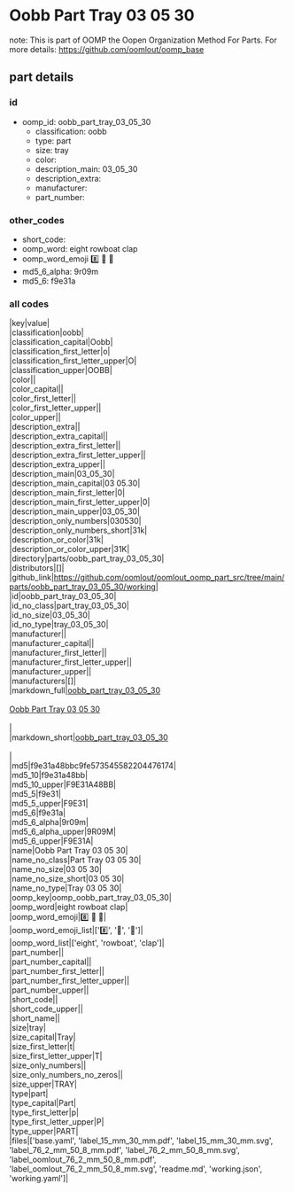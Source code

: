 # Oobb Part Tray 03 05 30  

note: This is part of OOMP the Oopen Organization Method For Parts. For more details: https://github.com/oomlout/oomp_base

##  part details





### id
* oomp_id: oobb_part_tray_03_05_30
  * classification: oobb
  * type: part
  * size: tray
  * color: 
  * description_main: 03_05_30
  * description_extra: 
  * manufacturer: 
  * part_number: 

### other_codes
* short_code: 
* oomp_word: eight rowboat clap
* oomp_word_emoji :eight: :rowboat: :clap:
* md5_6_alpha: 9r09m
* md5_6: f9e31a

### all codes 
|key|value|  
|classification|oobb|  
|classification_capital|Oobb|  
|classification_first_letter|o|  
|classification_first_letter_upper|O|  
|classification_upper|OOBB|  
|color||  
|color_capital||  
|color_first_letter||  
|color_first_letter_upper||  
|color_upper||  
|description_extra||  
|description_extra_capital||  
|description_extra_first_letter||  
|description_extra_first_letter_upper||  
|description_extra_upper||  
|description_main|03_05_30|  
|description_main_capital|03 05.30|  
|description_main_first_letter|0|  
|description_main_first_letter_upper|0|  
|description_main_upper|03_05_30|  
|description_only_numbers|030530|  
|description_only_numbers_short|31k|  
|description_or_color|31k|  
|description_or_color_upper|31K|  
|directory|parts/oobb_part_tray_03_05_30|  
|distributors|[]|  
|github_link|https://github.com/oomlout/oomlout_oomp_part_src/tree/main/parts/oobb_part_tray_03_05_30/working|  
|id|oobb_part_tray_03_05_30|  
|id_no_class|part_tray_03_05_30|  
|id_no_size|03_05_30|  
|id_no_type|tray_03_05_30|  
|manufacturer||  
|manufacturer_capital||  
|manufacturer_first_letter||  
|manufacturer_first_letter_upper||  
|manufacturer_upper||  
|manufacturers|[]|  
|markdown_full|[oobb_part_tray_03_05_30](https://github.com/oomlout/oomlout_oomp_part_src/tree/main/parts/oobb_part_tray_03_05_30/working)<br>[](https://github.com/oomlout/oomlout_oomp_part_src/tree/main/parts/oobb_part_tray_03_05_30/working)<br>[Oobb Part Tray 03 05 30](https://github.com/oomlout/oomlout_oomp_part_src/tree/main/parts/oobb_part_tray_03_05_30/working)<br><br>|  
|markdown_short|[oobb_part_tray_03_05_30](https://github.com/oomlout/oomlout_oomp_part_src/tree/main/parts/oobb_part_tray_03_05_30/working)<br><br>|  
|md5|f9e31a48bbc9fe573545582204476174|  
|md5_10|f9e31a48bb|  
|md5_10_upper|F9E31A48BB|  
|md5_5|f9e31|  
|md5_5_upper|F9E31|  
|md5_6|f9e31a|  
|md5_6_alpha|9r09m|  
|md5_6_alpha_upper|9R09M|  
|md5_6_upper|F9E31A|  
|name|Oobb Part Tray 03 05 30|  
|name_no_class|Part Tray 03 05 30|  
|name_no_size|03 05 30|  
|name_no_size_short|03 05 30|  
|name_no_type|Tray 03 05 30|  
|oomp_key|oomp_oobb_part_tray_03_05_30|  
|oomp_word|eight rowboat clap|  
|oomp_word_emoji|:eight: :rowboat: :clap:|  
|oomp_word_emoji_list|[':eight:', ':rowboat:', ':clap:']|  
|oomp_word_list|['eight', 'rowboat', 'clap']|  
|part_number||  
|part_number_capital||  
|part_number_first_letter||  
|part_number_first_letter_upper||  
|part_number_upper||  
|short_code||  
|short_code_upper||  
|short_name||  
|size|tray|  
|size_capital|Tray|  
|size_first_letter|t|  
|size_first_letter_upper|T|  
|size_only_numbers||  
|size_only_numbers_no_zeros||  
|size_upper|TRAY|  
|type|part|  
|type_capital|Part|  
|type_first_letter|p|  
|type_first_letter_upper|P|  
|type_upper|PART|  
|files|['base.yaml', 'label_15_mm_30_mm.pdf', 'label_15_mm_30_mm.svg', 'label_76_2_mm_50_8_mm.pdf', 'label_76_2_mm_50_8_mm.svg', 'label_oomlout_76_2_mm_50_8_mm.pdf', 'label_oomlout_76_2_mm_50_8_mm.svg', 'readme.md', 'working.json', 'working.yaml']|  
